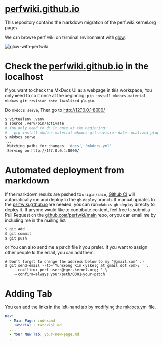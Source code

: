 # [perfwiki.github.io](https://perfwiki.github.io/)

This repository contains the markdown migration of the perf.wiki.kernel.org pages.

We can browse perf wiki on terminal environment with [glow](https://github.com/charmbracelet/glow?tab=readme-ov-file#installation).

![glow-with-perfwiki](docs/img/readme/glow-with-perfwiki.gif)

# Check the [perfwiki.github.io](https://perfwiki.github.io/) in the localhost

If you want to check the MkDocs UI as a webpage in this workspace,
You only need to do it once at the beginning: `pip install mkdocs-material mkdocs-git-revision-date-localized-plugin`.

Do `mkdocs serve`, Then go to http://127.0.0.1:8000/
```sh
$ virtualenv .venv
$ source .venv/bin/activate
# You only need to do it once at the beginning:
#   pip install mkdocs-material mkdocs-git-revision-date-localized-plugin
$ mkdocs serve
...
 Watching paths for changes: 'docs', 'mkdocs.yml'
 Serving on http://127.0.0.1:8000/
```

# Automated deployment from markdown

If the markdown results are pushed to `origin/main`, [Github CI](.github/workflow/ci.yml) will automatically run and deploy to the `gh-deploy` branch.
If manual updates to the [perfwiki.github.io](https://perfwiki.github.io/) are needed, you can run `mkdocs gh-deploy` directly to deploy it.
If anyone would like to contribute content, feel free to submit a Pull Request on the [github.com/perfwiki/main](https://github.com/perfwiki/main) repo, or you can email me by including me in the mailing list.
```sh
$ git add .
$ git commit
$ git push
```

or You can also send me a patch file if you prefer. If you want to assign
other people to the email, you can add them.
```
# Don’t forget to change the address below to my "@gmail.com" :)
$ git send-email --to='Yunseong Kim <yskelg at gmail dot com>; ' \
    --cc='linux-perf-users@vger.kernel.org; ' \
    --confirm=always your/path/0001-your-patch
```

# Adding Tab

You can add the links in the left-hand tab by modifying the [mkdocs.yml](mkdocs.yml) file.
```yml
nav:
  - Main Page: index.md
  - Tutorial : tutorial.md
  ...
  - Your New Tab: your-new-page.md
  ...
```
